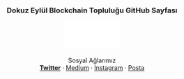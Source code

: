 <h3 align="center">Dokuz Eylül Blockchain Topluluğu GitHub Sayfası</h3>
<div align="center">
  <a href="https://blockchaindeu.com">
    <img src="/profile/logo.png" alt="Logo" width="128" height="64">
  </a>

  <p align="center">
    Sosyal Ağlarımız
    <br />
    <a href=""><strong>Twitter</strong></a>
    ·
<a href="">Medium</a>
    ·
    <a href="">Instagram</a>
    ·
    <a href="">Posta</a>
  </p>
</div>
